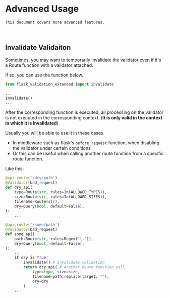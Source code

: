 # Advanced Usage

```
This document covers more advanced features.
```

<br>

## Invalidate Validaiton

Sometimes, you may want to temporarily invalidate the validator even if it's a Route function with a validator attached.

If so, you can use the function below.

```python
from flask_validation_extended import invalidate

...
invalidate()
...
```

After the corresponding function is executed, all processing on the validator is not executed in the corresponding context. (**It is only valid in the context in which it is invalidated**)

Usually you will be able to use it in these cases.

- In middleware such as flask's `before_request` function, when disabling the validator under certain conditions
- Or this can be useful when calling another route function from a specific route function.

Like this:

```python
@api.route('/dry/path')
@Validator(bad_request)
def dry_api(
    type=Route(str, rules=In(ALLOWED_TYPES)),
    size=Route(str, rules=In(ALLOWED_SIZES)),
    filename=Route(str),
    dry=Query(bool, default=False),
):
	...

@api.route('/some/path')
@Validator(bad_request)
def some_api(
    path=Route(str, rules=Regex("\.")),
    dry=Query(bool, default=False),
):
    ...
    if dry is True:
        invalidate() # Invalidate validation
        return dry_api( # Another Route function call
            type=type, size=size,
            filename=path.replace(target, ""),
            dry=dry
        )
    ...
```

